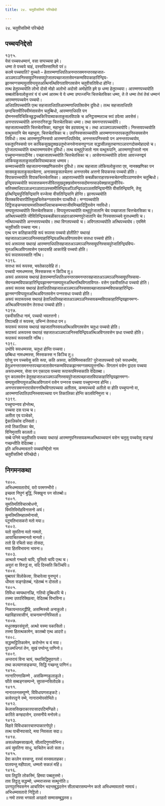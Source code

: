 ```yaml
---
title: २४. चतुवीसतिमो परिच्छेदो

---
```

२४. चतुवीसतिमो परिच्छेदो  


## पच्‍चयनिद्देसो

१३९५.  
येसं पच्‍चयधम्मानं, वसा सप्पच्‍चया इमे।  
धम्मा ते पच्‍चये चाहं, दस्सयिस्सामितो परं॥  
कतमे पच्‍चयाति? वुच्‍चते – हेतारम्मणाधिपतिअनन्तरसमनन्तरसहजात- अञ्‍ञमञ्‍ञनिस्सयूपनिस्सयपुरेजातपच्छाजातासेवनकम्मविपाकाहारिन्द्रिय- झानमग्गसम्पयुत्तविप्पयुत्तअत्थिनत्थिविगताविगतवसेन चतुवीसतिविधा होन्ति।  
तत्थ हेतुपच्‍चयोति लोभो दोसो मोहो अलोभो अदोसो अमोहोति इमे छ धम्मा हेतुपच्‍चया। आरम्मणपच्‍चयोति सब्बलोकियलोकुत्तरं यं यं धम्मं आरब्भ ये ये धम्मा उप्पज्‍जन्ति चित्तचेतसिका धम्मा, ते ते धम्मा तेसं तेसं धम्मानं आरम्मणपच्‍चयेन पच्‍चयो।  
अधिपतिपच्‍चयोति एत्थ सहजाताधिपतिआरम्मणाधिपतिवसेन दुविधो। तत्थ सहजाताधिपति छन्दचित्तवीरियवीमंसावसेन चतुब्बिधो, आरम्मणाधिपति पन दोमनस्सविचिकिच्छुद्धच्‍चकिरियाब्याकताकुसलविपाके च अनिट्ठसम्मतञ्‍च रूपं ठपेत्वा अवसेसं। अनन्तरपच्‍चयोति अनन्तरनिरुद्धा चित्तचेतसिका धम्मा। तथा समनन्तरपच्‍चयोपि।  
सहजातपच्‍चयोति चित्तचेतसिका, महाभूता चेव हदयवत्थु च। तथा अञ्‍ञमञ्‍ञपच्‍चयोपि। निस्सयपच्‍चयोति वत्थुरूपानि चेव महाभूता, चित्तचेतसिका च। उपनिस्सयपच्‍चयोति आरम्मणानन्तरपकतूपनिस्सयवसेन तिविधो। तत्थ आरम्मणूपनिस्सयो आरम्मणाधिपतियेव, अनन्तरूपनिस्सयो पन अनन्तरपच्‍चयोव, पकतूपनिस्सयो पन कायिकसुखदुक्खउतुभोजनसेनासनपुग्गला सद्धासीलसुतचागपञ्‍ञारागदोसमोहादयो च।  
पुरेजातपच्‍चयोति वत्थारम्मणवसेन दुविधो। तत्थ वत्थुपुरेजातो नाम वत्थुरूपानि, आरम्मणपुरेजातो नाम पच्‍चुप्पन्‍नरूपादीनेव। पच्छाजातपच्‍चयोति चित्तचेतसिका च। आसेवनपच्‍चयोति ठपेत्वा आवज्‍जनद्वयं लोकियकुसलाकुसलकिरियाब्याकता धम्माव।  
कम्मपच्‍चयोति सहजातनानक्खणिकवसेन दुविधो। तत्थ सहजाता लोकियलोकुत्तरा एव, नानक्खणिका पन सासवकुसलाकुसलचेतना, अनासवकुसलचेतना अनन्तरमेव अत्तनो विपाकस्स पच्‍चयो होति। विपाकपच्‍चयोति विपाकचित्तचेतसिका। आहारपच्‍चयोति कबळीकाराहारफस्सचेतनाविञ्‍ञाणवसेन चतुब्बिधो।  
इन्द्रियपच्‍चयोति रूपसत्तकमनजीवितसुखदुक्खसोमनस्सदोमनस्सउपेक्खासद्धावीरिय- सतिसमाधिपञ्‍ञाअनञ्‍ञातञ्‍ञस्सामीतिन्द्रियअञ्‍ञिन्द्रियअञ्‍ञताविन्द्रियानीति वीसतिन्द्रियानि, तेसु इत्थिन्द्रियपुरिसिन्द्रियानि वज्‍जेत्वा वीसतिन्द्रियानि होन्ति। झानपच्‍चयोति वितक्‍कविचारपीतिसुखचित्तेकग्गतावसेन पञ्‍चविधो। मग्गपच्‍चयोति दिट्ठिसङ्कप्पवायामसतिसमाधिवाचाकम्मन्ताजीवमिच्छादिट्ठिवसेन नवविधो।  
सम्पयुत्तपच्‍चयोति चित्तचेतसिकाव। विप्पयुत्तपच्‍चयोति वत्थुपुरेजातानि चेव पच्छाजाता चित्तचेतसिका च। अत्थिपच्‍चयोति जीवितिन्द्रियकबळीकारआहारआरम्मणपुरेजातानि चेव निस्सयपच्‍चये वुत्तधम्मापि च। नत्थिपच्‍चयोति अनन्तरपच्‍चयोव। तथा विगतपच्‍चयो च। अविगतपच्‍चयोति अत्थिपच्‍चयोव। एवमिमे चतुवीसति पच्‍चया नाम।  
एत्थ पन कतिहाकारेहि रूपं रूपस्स पच्‍चयो होतीति? यथारहं सहजातअञ्‍ञमञ्‍ञनिस्सयाहारिन्द्रियअत्थिअविगतवसेन सत्तधा पच्‍चयो होति।  
रूपं अरूपस्स यथारहं आरम्मणाधिपतिसहजातअञ्‍ञमञ्‍ञनिस्सयूपनिस्सयपुरेजातिन्द्रियविप्प- युत्तअत्थिअविगतवसेन एकादसहि आकारेहि पच्‍चयो होति।  
रूपं रूपारूपस्साति नत्थि।  
१३९६.  
सत्तधा रूपं रूपस्स, भवतेकादसेहि तं।  
पच्‍चयो नामधम्मस्स, मिस्सकस्स न किञ्‍चि तु॥  
अरूपं अरूपस्स यथारहं हेतारम्मणाधिपतिअनन्तरसमनन्तरसहजातअञ्‍ञमञ्‍ञनिस्सयूपनिस्सया- सेवनकम्मविपाकाहारिन्द्रियझानमग्गसम्पयुत्तअत्थिनत्थिविगताविगत- वसेन एकवीसतिधा पच्‍चयो होति।  
अरूपं रूपस्स यथारहं हेताधिपतिसहजातअञ्‍ञमञ्‍ञनिस्सयपच्छाजातकम्मविपाकाहारिन्द्रिय- झानमग्गविप्पयुत्तअत्थिअविगतवसेन पन्‍नरसधा पच्‍चयो होति।  
अरूपं रूपारूपस्स यथारहं हेताधिपतिसहजातअञ्‍ञमञ्‍ञनिस्सयकम्मविपाकाहारिन्द्रियझानमग्ग- अत्थिअविगतवसेन तेरसधा पच्‍चयो होति।  
१३९७.  
एकवीसतिधा नामं, पच्‍चयो भवतत्तनो।  
तिपञ्‍चहि तं रूपस्स, उभिन्‍नं तेरसधा पन॥  
रूपारूपं रूपस्स यथारहं सहजातनिस्सयअत्थिअविगतवसेन चतुधा पच्‍चयो होति।  
रूपारूपं अरूपस्स यथारहं सहजातअञ्‍ञमञ्‍ञनिस्सयिन्द्रियअत्थिअविगतवसेन छधा पच्‍चयो होति।  
रूपारूपं रूपस्साति नत्थि।  
१३९८.  
उभोपि रूपधम्मस्स, चतुधा होन्ति पच्‍चया।  
छब्बिधा नामधम्मस्स, मिस्सकस्स न किञ्‍चि तु॥  
एतेसु पन पच्‍चयेसु कति रूपा, कति अरूपा, कतिमिस्सकाति? पुरेजातपच्‍चयो एको रूपधम्मोव, हेतुअनन्तरसमनन्तरपच्छाजातासेवनकम्मविपाकझानमग्गसम्पयुत्तनत्थि- विगतानं वसेन द्वादस पच्‍चया अरूपधम्माव, सेसा पन एकादस पच्‍चया रूपारूपमिस्सकाति वेदितब्बा।  
पुन कालवसेन हेतुसहजातअञ्‍ञमञ्‍ञनिस्सयपुरेजातपच्छाजातविपाकाहारिन्द्रियझानमग्ग- सम्पयुत्तविप्पयुत्तअत्थिअविगतानं वसेन पन्‍नरस पच्‍चया पच्‍चुप्पन्‍नाव होन्ति। अनन्तरसमनन्तरासेवननत्थिविगतपच्‍चया अतीताव, कम्मपच्‍चयो अतीतो वा होति पच्‍चुप्पन्‍नो वा, आरम्मणाधिपतिउपनिस्सयपच्‍चया पन तिकालिका होन्ति कालविनिमुत्ता च।  
१३९९.  
पच्‍चुप्पन्‍नाव होन्तेत्थ,  
पच्‍चया दस पञ्‍च च।  
अतीता एव पञ्‍चेको,  
द्वेकालिकोव दस्सितो।  
तयो तिकालिका चेव,  
विनिमुत्तापि कालतो॥  
सब्बे पनिमे चतुवीसति पच्‍चया यथारहं आरम्मणूपनिस्सयकम्मअत्थिपच्‍चयानं वसेन चतूसु पच्‍चयेसु सङ्गहं गच्छन्तीति वेदितब्बा।  
इति अभिधम्मावतारे पच्‍चयनिद्देसो नाम  
चतुवीसतिमो परिच्छेदो।  


## निगमनकथा

१४००.  
अभिधम्मावतारोयं, वरो परमगम्भीरो।  
इच्छता निपुणं बुद्धिं, भिक्खुना पन सोतब्बो॥  
१४०१.  
सुमतिमतिविचारबोधनो,  
विमतिविमोहविनासनो अयं।  
कुमतिमतिमहातमोनासो,  
पटुमतिभासकरो मतो मया॥  
१४०२.  
यतो सुमतिना मतो नामतो,  
आयाचितसम्मानतो मानतो।  
ततो हि रचितो सदा तोसदा,  
मया हितविभावना भावना॥  
१४०३.  
अत्थतो गन्थतो चापि, युत्तितो चापि एत्थ च।  
अयुत्तं वा विरुद्धं वा, यदि दिस्सति किञ्‍चिपि॥  
१४०४.  
पुब्बापरं विलोकेत्वा, विचारेत्वा पुनप्पुनं।  
धीमता सङ्गहेतब्बं, गहेतब्बं न दोसतो॥  
१४०५.  
तिविधा ब्यप्पथानञ्हि, गतियो दुब्बिधापि चे।  
तस्मा उपपरिक्खित्वा, वेदितब्बं विभाविना॥  
१४०६.  
निकायन्तरलद्धीहि, असम्मिस्सो अनाकुलो।  
महाविहारवासीनं, वाचनामग्गनिस्सितो॥  
१४०७.  
मधुरक्खरसंयुत्तो, अत्थो यस्मा पकासितो।  
तस्मा हितत्थकामेन, कातब्बो एत्थ आदरो॥  
१४०८.  
सद्धम्मट्ठितिकामेन, करोन्तेन च यं मया।  
पुञ्‍ञमधिगतं तेन, सुखं पप्पोन्तु पाणिनो॥  
१४०९.  
अन्तरायं विना चायं, यथासिद्धिमुपागतो।  
तथा कल्याणसङ्कप्पा, सिद्धिं गच्छन्तु पाणिनं॥  
१४१०.  
नरनारिगणाकिण्णे , असंकिण्णकुलाकुले।  
फीते सब्बङ्गसम्पन्‍ने, सुपसन्‍नसितोदके॥  
१४११.  
नानारतनसम्पुण्णे, विविधापणसङ्कटे।  
कावेरपट्टने रम्मे, नानारामोपसोभिते॥  
१४१२.  
केलाससिखराकारपासादपटिमण्डिते।  
कारिते कण्हदासेन, दस्सनीये मनोरमे॥  
१४१३.  
विहारे विविधाकारचारुपाकारगोपुरे।  
तत्थ पाचीनपासादे, मया निवसता सदा॥  
१४१४.  
असल्‍लेखमसाखल्ये, सीलादिगुणसोभिना।  
अयं सुमतिना साधु, याचितेन कतो सता॥  
१४१५.  
देवा कालेन वस्सन्तु, वस्सं वस्सवलाहका।  
पालयन्तु महीपाला, धम्मतो सकलं महिं॥  
१४१६.  
याव तिट्ठति लोकस्मिं, हिमवा पब्बतुत्तमो।  
ताव तिट्ठतु सद्धम्मो, धम्मराजस्स सत्थुनोति॥  
उरगपुरनिवसनेन आचरियेन भदन्तबुद्धदत्तेन सीलाचारसम्पन्‍नेन कतो अभिधम्मावतारो नामायं।  
अभिधम्मावतारो निट्ठितो।  
॥ नमो तस्स भगवतो अरहतो सम्मासम्बुद्धस्स॥  
